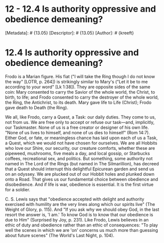 # 12 - 12.4 Is authority oppressive and obedience demeaning?
[Metadata]: # {13.05}
[Descriptor]: # {13.05}
[Author]: # {kreeft}

# 12.4 Is authority oppressive and obedience demeaning?
Frodo is a Marian figure. His fiat ("I will take the Ring though I do not know
the way" [LOTR, p. 264]) is strikingly similar to Mary's ("Let it be to me
according to your word" [Lk 1:38]). They are opposite sides of the same coin:
Mary consented to carry the Savior of the whole world, the Christ, to birth, to
life; and Frodo consented to carry the destroyer of the whole world, the Ring,
the Antichrist, to its death. Mary gave life to Life (Christ); Frodo gave death
to Death (the Ring).

We all, like Frodo, carry a Quest, a Task: our daily duties. They come to us,
not from us. We are free only to accept or refuse our task—and, implicitly, our
Taskmaster. None of us is a free creator or designer of his own life. "None of
us lives to himself, and none of us dies to himself" (Rom 14:7). Either God, or
fate, or meaningless chance has laid upon each of us a Task, a Quest, which we
would not have chosen for ourselves. We are all Hobbits who love our Shire, our
security, our creature comforts, whether these are pipeweed, mushrooms, five
meals a day, and local gossip, or Starbucks coffees, recreational sex, and
politics. But something, some authority not named in The Lord of the Rings (but
named in The Silmarillion), has decreed that a Quest should interrupt this
delightful Epicurean garden and send us on an odyssey. We are plucked out of
our Hobbit holes and plunked down onto a Road. That gives us our fundamental
choice between obedience and disobedience. And if life is war, obedience is
essential. It is the first virtue for a soldier.

C. S. Lewis says that "obedience accepted with delight and authority exercised
with humility are the very lines along which our spirits live" (The Weight of
Glory, p. 115). And "If you ask why we should obey God, in the last resort the
answer is, 'I am.' To know God is to know that our obedience is due to Him"
(Surprised by Joy, p. 231). Like Frodo, Lewis believes in an ethic of duty and
obedience rather than an ethic of consequences: "To play well the scenes in
which we are 'on' concerns us much more than guessing about future scenes" (The
World's Last Night, p. 104).

